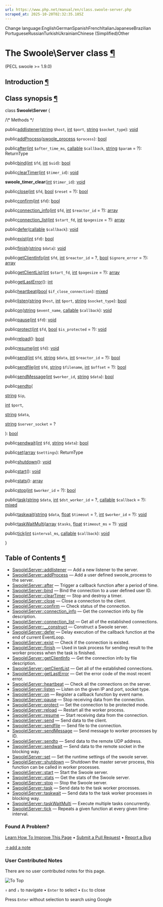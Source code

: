 ```yaml
---
url: https://www.php.net/manual/en/class.swoole-server.php
scraped_at: 2025-10-20T02:32:35.185Z
---
```


Change language:EnglishGermanSpanishFrenchItalianJapaneseBrazilian PortugueseRussianTurkishUkrainianChinese (Simplified)Other

# The Swoole\\Server class [¶](https://www.php.net/manual/en/class.swoole-server.php\#class.swoole-server)

(PECL swoole >= 1.9.0)

## Introduction [¶](https://www.php.net/manual/en/class.swoole-server.php\#swoole-server.intro)

## Class synopsis [¶](https://www.php.net/manual/en/class.swoole-server.php\#swoole-server.synopsis)

class **Swoole\\Server**
{

/\\* Methods \*/

public[addlistener](https://www.php.net/manual/en/swoole-server.addlistener.php)([string](https://www.php.net/manual/en/language.types.string.php) `$host`, [int](https://www.php.net/manual/en/language.types.integer.php) `$port`, [string](https://www.php.net/manual/en/language.types.string.php) `$socket_type`): [void](https://www.php.net/manual/en/language.types.void.php)

public[addProcess](https://www.php.net/manual/en/swoole-server.addprocess.php)([swoole\_process](https://www.php.net/manual/en/class.swoole-process.php) `$process`): [bool](https://www.php.net/manual/en/language.types.boolean.php)

public[after](https://www.php.net/manual/en/swoole-server.after.php)([int](https://www.php.net/manual/en/language.types.integer.php) `$after_time_ms`, [callable](https://www.php.net/manual/en/language.types.callable.php) `$callback`, [string](https://www.php.net/manual/en/language.types.string.php) `$param` = ?): ReturnType

public[bind](https://www.php.net/manual/en/swoole-server.bind.php)([int](https://www.php.net/manual/en/language.types.integer.php) `$fd`, [int](https://www.php.net/manual/en/language.types.integer.php) `$uid`): [bool](https://www.php.net/manual/en/language.types.boolean.php)

public[clearTimer](https://www.php.net/manual/en/swoole-server.cleartimer.php)([int](https://www.php.net/manual/en/language.types.integer.php) `$timer_id`): [void](https://www.php.net/manual/en/language.types.void.php)

**swoole\_timer\_clear**([int](https://www.php.net/manual/en/language.types.integer.php) `$timer_id`): [void](https://www.php.net/manual/en/language.types.void.php)

public[close](https://www.php.net/manual/en/swoole-server.close.php)([int](https://www.php.net/manual/en/language.types.integer.php) `$fd`, [bool](https://www.php.net/manual/en/language.types.boolean.php) `$reset` = ?): [bool](https://www.php.net/manual/en/language.types.boolean.php)

public[confirm](https://www.php.net/manual/en/swoole-server.confirm.php)([int](https://www.php.net/manual/en/language.types.integer.php) `$fd`): [bool](https://www.php.net/manual/en/language.types.boolean.php)

public[connection\_info](https://www.php.net/manual/en/swoole-server.connection-info.php)([int](https://www.php.net/manual/en/language.types.integer.php) `$fd`, [int](https://www.php.net/manual/en/language.types.integer.php) `$reactor_id` = ?): [array](https://www.php.net/manual/en/language.types.array.php)

public[connection\_list](https://www.php.net/manual/en/swoole-server.connection-list.php)([int](https://www.php.net/manual/en/language.types.integer.php) `$start_fd`, [int](https://www.php.net/manual/en/language.types.integer.php) `$pagesize` = ?): [array](https://www.php.net/manual/en/language.types.array.php)

public[defer](https://www.php.net/manual/en/swoole-server.defer.php)([callable](https://www.php.net/manual/en/language.types.callable.php) `$callback`): [void](https://www.php.net/manual/en/language.types.void.php)

public[exist](https://www.php.net/manual/en/swoole-server.exist.php)([int](https://www.php.net/manual/en/language.types.integer.php) `$fd`): [bool](https://www.php.net/manual/en/language.types.boolean.php)

public[finish](https://www.php.net/manual/en/swoole-server.finish.php)([string](https://www.php.net/manual/en/language.types.string.php) `$data`): [void](https://www.php.net/manual/en/language.types.void.php)

public[getClientInfo](https://www.php.net/manual/en/swoole-server.getclientinfo.php)([int](https://www.php.net/manual/en/language.types.integer.php) `$fd`, [int](https://www.php.net/manual/en/language.types.integer.php) `$reactor_id` = ?, [bool](https://www.php.net/manual/en/language.types.boolean.php) `$ignore_error` = ?): [array](https://www.php.net/manual/en/language.types.array.php)

public[getClientList](https://www.php.net/manual/en/swoole-server.getclientlist.php)([int](https://www.php.net/manual/en/language.types.integer.php) `$start_fd`, [int](https://www.php.net/manual/en/language.types.integer.php) `$pagesize` = ?): [array](https://www.php.net/manual/en/language.types.array.php)

public[getLastError](https://www.php.net/manual/en/swoole-server.getlasterror.php)(): [int](https://www.php.net/manual/en/language.types.integer.php)

public[heartbeat](https://www.php.net/manual/en/swoole-server.heartbeat.php)([bool](https://www.php.net/manual/en/language.types.boolean.php) `$if_close_connection`): [mixed](https://www.php.net/manual/en/language.types.mixed.php)

public[listen](https://www.php.net/manual/en/swoole-server.listen.php)([string](https://www.php.net/manual/en/language.types.string.php) `$host`, [int](https://www.php.net/manual/en/language.types.integer.php) `$port`, [string](https://www.php.net/manual/en/language.types.string.php) `$socket_type`): [bool](https://www.php.net/manual/en/language.types.boolean.php)

public[on](https://www.php.net/manual/en/swoole-server.on.php)([string](https://www.php.net/manual/en/language.types.string.php) `$event_name`, [callable](https://www.php.net/manual/en/language.types.callable.php) `$callback`): [void](https://www.php.net/manual/en/language.types.void.php)

public[pause](https://www.php.net/manual/en/swoole-server.pause.php)([int](https://www.php.net/manual/en/language.types.integer.php) `$fd`): [void](https://www.php.net/manual/en/language.types.void.php)

public[protect](https://www.php.net/manual/en/swoole-server.protect.php)([int](https://www.php.net/manual/en/language.types.integer.php) `$fd`, [bool](https://www.php.net/manual/en/language.types.boolean.php) `$is_protected` = ?): [void](https://www.php.net/manual/en/language.types.void.php)

public[reload](https://www.php.net/manual/en/swoole-server.reload.php)(): [bool](https://www.php.net/manual/en/language.types.boolean.php)

public[resume](https://www.php.net/manual/en/swoole-server.resume.php)([int](https://www.php.net/manual/en/language.types.integer.php) `$fd`): [void](https://www.php.net/manual/en/language.types.void.php)

public[send](https://www.php.net/manual/en/swoole-server.send.php)([int](https://www.php.net/manual/en/language.types.integer.php) `$fd`, [string](https://www.php.net/manual/en/language.types.string.php) `$data`, [int](https://www.php.net/manual/en/language.types.integer.php) `$reactor_id` = ?): [bool](https://www.php.net/manual/en/language.types.boolean.php)

public[sendfile](https://www.php.net/manual/en/swoole-server.sendfile.php)([int](https://www.php.net/manual/en/language.types.integer.php) `$fd`, [string](https://www.php.net/manual/en/language.types.string.php) `$filename`, [int](https://www.php.net/manual/en/language.types.integer.php) `$offset` = ?): [bool](https://www.php.net/manual/en/language.types.boolean.php)

public[sendMessage](https://www.php.net/manual/en/swoole-server.sendmessage.php)([int](https://www.php.net/manual/en/language.types.integer.php) `$worker_id`, [string](https://www.php.net/manual/en/language.types.string.php) `$data`): [bool](https://www.php.net/manual/en/language.types.boolean.php)

public[sendto](https://www.php.net/manual/en/swoole-server.sendto.php)(

[string](https://www.php.net/manual/en/language.types.string.php) `$ip`,

[int](https://www.php.net/manual/en/language.types.integer.php) `$port`,

[string](https://www.php.net/manual/en/language.types.string.php) `$data`,

[string](https://www.php.net/manual/en/language.types.string.php) `$server_socket` = ?

): [bool](https://www.php.net/manual/en/language.types.boolean.php)

public[sendwait](https://www.php.net/manual/en/swoole-server.sendwait.php)([int](https://www.php.net/manual/en/language.types.integer.php) `$fd`, [string](https://www.php.net/manual/en/language.types.string.php) `$data`): [bool](https://www.php.net/manual/en/language.types.boolean.php)

public[set](https://www.php.net/manual/en/swoole-server.set.php)([array](https://www.php.net/manual/en/language.types.array.php) `$settings`): ReturnType

public[shutdown](https://www.php.net/manual/en/swoole-server.shutdown.php)(): [void](https://www.php.net/manual/en/language.types.void.php)

public[start](https://www.php.net/manual/en/swoole-server.start.php)(): [void](https://www.php.net/manual/en/language.types.void.php)

public[stats](https://www.php.net/manual/en/swoole-server.stats.php)(): [array](https://www.php.net/manual/en/language.types.array.php)

public[stop](https://www.php.net/manual/en/swoole-server.stop.php)([int](https://www.php.net/manual/en/language.types.integer.php) `$worker_id` = ?): [bool](https://www.php.net/manual/en/language.types.boolean.php)

public[task](https://www.php.net/manual/en/swoole-server.task.php)([string](https://www.php.net/manual/en/language.types.string.php) `$data`, [int](https://www.php.net/manual/en/language.types.integer.php) `$dst_worker_id` = ?, [callable](https://www.php.net/manual/en/language.types.callable.php) `$callback` = ?): [mixed](https://www.php.net/manual/en/language.types.mixed.php)

public[taskwait](https://www.php.net/manual/en/swoole-server.taskwait.php)([string](https://www.php.net/manual/en/language.types.string.php) `$data`, [float](https://www.php.net/manual/en/language.types.float.php) `$timeout` = ?, [int](https://www.php.net/manual/en/language.types.integer.php) `$worker_id` = ?): [void](https://www.php.net/manual/en/language.types.void.php)

public[taskWaitMulti](https://www.php.net/manual/en/swoole-server.taskwaitmulti.php)([array](https://www.php.net/manual/en/language.types.array.php) `$tasks`, [float](https://www.php.net/manual/en/language.types.float.php) `$timeout_ms` = ?): [void](https://www.php.net/manual/en/language.types.void.php)

public[tick](https://www.php.net/manual/en/swoole-server.tick.php)([int](https://www.php.net/manual/en/language.types.integer.php) `$interval_ms`, [callable](https://www.php.net/manual/en/language.types.callable.php) `$callback`): [void](https://www.php.net/manual/en/language.types.void.php)

}

## Table of Contents [¶](https://www.php.net/manual/en/class.swoole-server.php\#class.swoole-server)

- [Swoole\\Server::addlistener](https://www.php.net/manual/en/swoole-server.addlistener.php) — Add a new listener to the server.
- [Swoole\\Server::addProcess](https://www.php.net/manual/en/swoole-server.addprocess.php) — Add a user defined swoole\_process to the server.
- [Swoole\\Server::after](https://www.php.net/manual/en/swoole-server.after.php) — Trigger a callback function after a period of time.
- [Swoole\\Server::bind](https://www.php.net/manual/en/swoole-server.bind.php) — Bind the connection to a user defined user ID.
- [Swoole\\Server::clearTimer](https://www.php.net/manual/en/swoole-server.cleartimer.php) — Stop and destroy a timer.
- [Swoole\\Server::close](https://www.php.net/manual/en/swoole-server.close.php) — Close a connection to the client.
- [Swoole\\Server::confirm](https://www.php.net/manual/en/swoole-server.confirm.php) — Check status of the connection.
- [Swoole\\Server::connection\_info](https://www.php.net/manual/en/swoole-server.connection-info.php) — Get the connection info by file description.
- [Swoole\\Server::connection\_list](https://www.php.net/manual/en/swoole-server.connection-list.php) — Get all of the established connections.
- [Swoole\\Server::\_\_construct](https://www.php.net/manual/en/swoole-server.construct.php) — Construct a Swoole server.
- [Swoole\\Server::defer](https://www.php.net/manual/en/swoole-server.defer.php) — Delay execution of the callback function at the end of current EventLoop.
- [Swoole\\Server::exist](https://www.php.net/manual/en/swoole-server.exist.php) — Check if the connection is existed.
- [Swoole\\Server::finish](https://www.php.net/manual/en/swoole-server.finish.php) — Used in task process for sending result to the worker process when the task is finished.
- [Swoole\\Server::getClientInfo](https://www.php.net/manual/en/swoole-server.getclientinfo.php) — Get the connection info by file description.
- [Swoole\\Server::getClientList](https://www.php.net/manual/en/swoole-server.getclientlist.php) — Get all of the established connections.
- [Swoole\\Server::getLastError](https://www.php.net/manual/en/swoole-server.getlasterror.php) — Get the error code of the most recent error.
- [Swoole\\Server::heartbeat](https://www.php.net/manual/en/swoole-server.heartbeat.php) — Check all the connections on the server.
- [Swoole\\Server::listen](https://www.php.net/manual/en/swoole-server.listen.php) — Listen on the given IP and port, socket type.
- [Swoole\\Server::on](https://www.php.net/manual/en/swoole-server.on.php) — Register a callback function by event name.
- [Swoole\\Server::pause](https://www.php.net/manual/en/swoole-server.pause.php) — Stop receiving data from the connection.
- [Swoole\\Server::protect](https://www.php.net/manual/en/swoole-server.protect.php) — Set the connection to be protected mode.
- [Swoole\\Server::reload](https://www.php.net/manual/en/swoole-server.reload.php) — Restart all the worker process.
- [Swoole\\Server::resume](https://www.php.net/manual/en/swoole-server.resume.php) — Start receiving data from the connection.
- [Swoole\\Server::send](https://www.php.net/manual/en/swoole-server.send.php) — Send data to the client.
- [Swoole\\Server::sendfile](https://www.php.net/manual/en/swoole-server.sendfile.php) — Send file to the connection.
- [Swoole\\Server::sendMessage](https://www.php.net/manual/en/swoole-server.sendmessage.php) — Send message to worker processes by ID.
- [Swoole\\Server::sendto](https://www.php.net/manual/en/swoole-server.sendto.php) — Send data to the remote UDP address.
- [Swoole\\Server::sendwait](https://www.php.net/manual/en/swoole-server.sendwait.php) — Send data to the remote socket in the blocking way.
- [Swoole\\Server::set](https://www.php.net/manual/en/swoole-server.set.php) — Set the runtime settings of the swoole server.
- [Swoole\\Server::shutdown](https://www.php.net/manual/en/swoole-server.shutdown.php) — Shutdown the master server process, this function can be called in worker processes.
- [Swoole\\Server::start](https://www.php.net/manual/en/swoole-server.start.php) — Start the Swoole server.
- [Swoole\\Server::stats](https://www.php.net/manual/en/swoole-server.stats.php) — Get the stats of the Swoole server.
- [Swoole\\Server::stop](https://www.php.net/manual/en/swoole-server.stop.php) — Stop the Swoole server.
- [Swoole\\Server::task](https://www.php.net/manual/en/swoole-server.task.php) — Send data to the task worker processes.
- [Swoole\\Server::taskwait](https://www.php.net/manual/en/swoole-server.taskwait.php) — Send data to the task worker processes in blocking way.
- [Swoole\\Server::taskWaitMulti](https://www.php.net/manual/en/swoole-server.taskwaitmulti.php) — Execute multiple tasks concurrently.
- [Swoole\\Server::tick](https://www.php.net/manual/en/swoole-server.tick.php) — Repeats a given function at every given time-interval.

### Found A Problem?

[Learn How To Improve This Page](https://github.com/php/doc-base/blob/master/README.md "This will take you to our contribution guidelines on GitHub")
•
[Submit a Pull Request](https://github.com/php/doc-en/blob/master/reference/swoole/swoole.server.xml)
•
[Report a Bug](https://github.com/php/doc-en/issues/new?body=From%20manual%20page:%20https:%2F%2Fphp.net%2Fclass.swoole-server%0A%0A---)

[＋add a note](https://www.php.net/manual/add-note.php?sect=class.swoole-server&repo=en&redirect=https://www.php.net/manual/en/class.swoole-server.php)

### User Contributed Notes

There are no user contributed notes for this page.

![To Top](https://www.php.net/images/to-top@2x.png)

`↑` and `↓` to navigate •
`Enter` to select •
`Esc` to close


Press `Enter` without
selection to search using Google